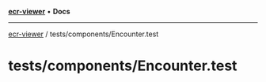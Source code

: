 [**ecr-viewer**](../../../README.md) • **Docs**

***

[ecr-viewer](../../../README.md) / tests/components/Encounter.test

# tests/components/Encounter.test

